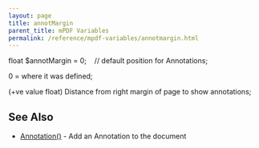 ```yaml
---
layout: page
title: annotMargin
parent_title: mPDF Variables
permalink: /reference/mpdf-variables/annotmargin.html
---
```


<div id="bpmbook" class="bpmbook" style="direction:ltr;">
<div class="topic_user_field">
<div id="U0">
<p>float $annotMargin = 0;&nbsp;&nbsp;&nbsp; // default position for Annotations;</p>
<p>0 = where it was defined;</p>
<p>(+ve value float) Distance from right margin of page to show annotations;</p>
<h2>See Also</h2>
<ul>
<li class="manual_boxlist"><a href="{{ "/reference/mpdf-functions/annotation.html" | prepend: site.baseurl }}">Annotation()</a> - Add an Annotation to the document</li>
</ul>
<p>&nbsp;</p>
</div>
</div>

